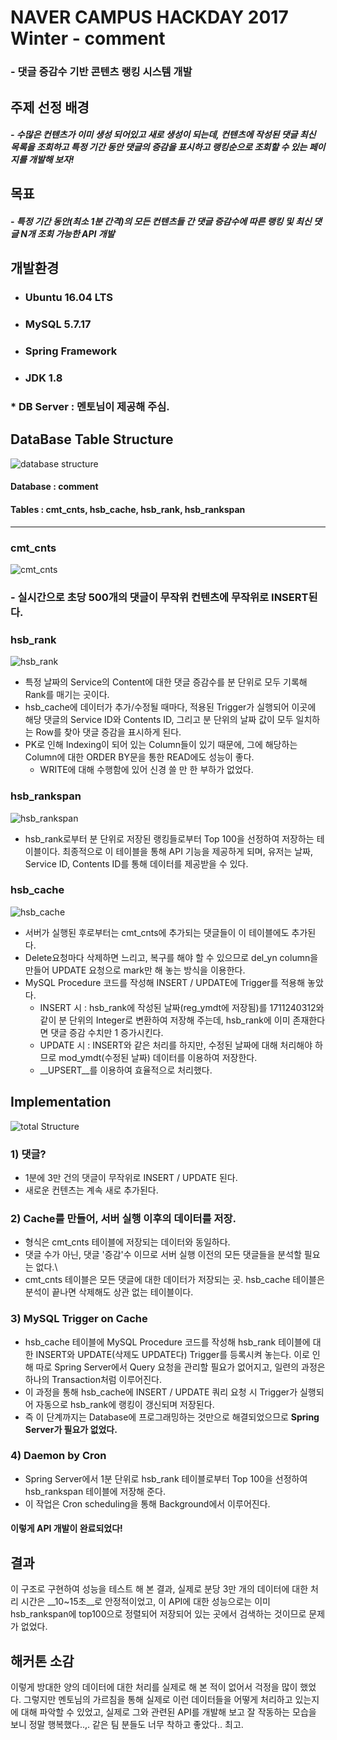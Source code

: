 # NAVER CAMPUS HACKDAY 2017 Winter - comment

### - 댓글 증감수 기반 콘텐츠 랭킹 시스템 개발

## 주제 선정 배경
##### - 수많은 컨텐츠가 이미 생성 되어있고 새로 생성이 되는데, 컨텐츠에 작성된 댓글 최신 목록을 조회하고 특정 기간 동안 댓글의 증감을 표시하고 랭킹순으로 조회할 수 있는 페이지를 개발해 보자!

## 목표
##### - 특정 기간 동안(최소 1분 간격)의 모든 컨텐츠들 간 댓글 증감수에 따른 랭킹 및 최신 댓글 N개 조회 가능한 API 개발

## 개발환경
 - <h3>Ubuntu 16.04 LTS</h3>
 - <h3>MySQL 5.7.17</h3>
 - <h3>Spring Framework</h3>
 - <h3>JDK 1.8</h3>

### * DB Server : 멘토님이 제공해 주심.


## DataBase Table Structure

![database structure](https://raw.githubusercontent.com/hsb0818/NaverHackday2017Winter_Ranking_System/master/src/db0.jpg)
#### Database : comment
#### Tables : cmt_cnts, hsb\_cache, hsb\_rank, hsb\_rankspan
---
### cmt_cnts
![cmt_cnts](https://raw.githubusercontent.com/hsb0818/NaverHackday2017Winter_Ranking_System/master/src/cmt_cnts.png)
### - 실시간으로 초당 500개의 댓글이 무작위 컨텐츠에 무작위로 INSERT된다.
### hsb_rank
![hsb_rank](https://raw.githubusercontent.com/hsb0818/NaverHackday2017Winter_Ranking_System/master/src/hsb_rank.png)

- 특정 날짜의 Service의 Content에 대한 댓글 증감수를 분 단위로 모두 기록해 Rank를 매기는 곳이다.
- hsb\_cache에 데이터가 추가/수정될 때마다, 적용된 Trigger가 실행되어 이곳에 해당 댓글의 Service ID와 Contents ID, 그리고 분 단위의 날짜 값이 모두 일치하는 Row를 찾아 댓글 증감을 표시하게 된다.  
- PK로 인해 Indexing이 되어 있는 Column들이 있기 때문에, 그에 해당하는 Column에 대한 ORDER BY문을 통한 READ에도 성능이 좋다.
	- WRITE에 대해 수행함에 있어 신경 쓸 만 한 부하가 없었다.   

### hsb_rankspan
![hsb_rankspan](https://raw.githubusercontent.com/hsb0818/NaverHackday2017Winter_Ranking_System/master/src/hsb_rankspan.png)

- hsb_rank로부터 분 단위로 저장된 랭킹들로부터 Top 100을 선정하여 저장하는 테이블이다. 최종적으로 이 테이블을 통해 API 기능을 제공하게 되며, 유저는 날짜, Service ID, Contents ID를 통해 데이터를 제공받을 수 있다.


### hsb_cache
![hsb_cache](https://raw.githubusercontent.com/hsb0818/NaverHackday2017Winter_Ranking_System/master/src/hsb_cache.png)

- 서버가 실행된 후로부터는 cmt_cnts에 추가되는 댓글들이 이 테이블에도 추가된다.
- Delete요청마다 삭제하면 느리고, 복구를 해야 할 수 있으므로 del_yn column을 만들어 UPDATE 요청으로 mark만 해 놓는 방식을 이용한다.
- MySQL Procedure 코드를 작성해 INSERT / UPDATE에 Trigger를 적용해 놓았다.
	- INSERT 시 : hsb\_rank에 작성된 날짜(reg_ymdt에 저장됨)를 1711240312와 같이 분 단위의 Integer로 변환하여 저장해 주는데, hsb\_rank에 이미 존재한다면 댓글 증감 수치만 1 증가시킨다.
	- UPDATE 시 : INSERT와 같은 처리를 하지만, 수정된 날짜에 대해 처리해야 하므로 mod_ymdt(수정된 날짜) 데이터를 이용하여 저장한다.
	- __UPSERT__를 이용하여 효율적으로 처리했다.

## Implementation
![total Structure](https://raw.githubusercontent.com/hsb0818/NaverHackday2017Winter_Ranking_System/master/src/total_structure.jpg)
### 1) 댓글?
- 1분에 3만 건의 댓글이 무작위로 INSERT / UPDATE 된다.
- 새로운 컨텐츠는 계속 새로 추가된다.

### 2) Cache를 만들어, 서버 실행 이후의 데이터를 저장.
- 형식은 cmt_cnts 테이블에 저장되는 데이터와 동일하다.
- 댓글 수가 아닌, 댓글 '증감'수 이므로 서버 실행 이전의 모든 댓글들을 분석할 필요는 없다.\
- cmt\_cnts 테이블은 모든 댓글에 대한 데이터가 저장되는 곳. hsb\_cache 테이블은 분석이 끝나면 삭제해도 상관 없는 테이블이다.

### 3) MySQL Trigger on Cache
- hsb\_cache 테이블에 MySQL Procedure 코드를 작성해 hsb\_rank 테이블에 대한 INSERT와 UPDATE(삭제도 UPDATE다) Trigger를 등록시켜 놓는다. 이로 인해 따로 Spring Server에서 Query 요청을 관리할 필요가 없어지고, 일련의 과정은 하나의 Transaction처럼 이루어진다.
- 이 과정을 통해 hsb\_cache에 INSERT / UPDATE 쿼리 요청 시 Trigger가 실행되어 자동으로 hsb\_rank에 랭킹이 갱신되며 저장된다.
- 즉 이 단계까지는 Database에 프로그래밍하는 것만으로 해결되었으므로 __Spring Server가 필요가 없었다.__  

### 4) Daemon by Cron
- Spring Server에서 1분 단위로 hsb\_rank 테이블로부터 Top 100을 선정하여 hsb\_rankspan 테이블에 저장해 준다.
- 이 작업은 Cron scheduling을 통해 Background에서 이루어진다.


#### 이렇게 API 개발이 완료되었다!

## 결과
이 구조로 구현하여 성능을 테스트 해 본 결과, 실제로 분당 3만 개의 데이터에 대한 처리 시간은 __10~15초__로 안정적이었고, 이 API에 대한 성능으로는 이미 hsb\_rankspan에 top100으로 정렬되어 저장되어 있는 곳에서 검색하는 것이므로 문제가 없었다.

## 해커톤 소감
이렇게 방대한 양의 데이터에 대한 처리를 실제로 해 본 적이 없어서 걱정을 많이 했었다. 그렇지만 멘토님의 가르침을 통해 실제로 이런 데이터들을 어떻게 처리하고 있는지에 대해 파악할 수 있었고, 실제로 그와 관련된 API를 개발해 보고 잘 작동하는 모습을 보니 정말 행복했다..,. 같은 팀 분들도 너무 착하고 좋았다.. 최고.
